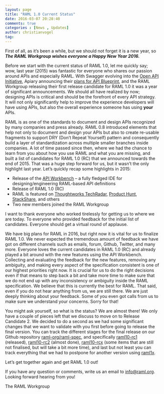 ```yaml
---
layout: page
title: "RAML 1.0 Current Status"
date: 2016-03-07 20:28:40
comments: true
categories : [News , Updates]
author: christianvogel
tag:
---
```


First of all, as it’s been a while, but we should not forget it is a new year, so ***The RAML Workgroup wishes everyone a Happy New Year 2016.***

Before we start with the current status of RAML 1.0, let me quickly say; wow, last year (2015) was fantastic for everyone who shares our passion around APIs and especially RAML. With Swagger evolving into the [Open API Initiative][1], Apiary announcing their [plans for API Blueprint][2], and the RAML Workgroup releasing their first release candidate for RAML 1.0 it was a year of significant announcements. We should all have realized by now; designing APIs is critical and should be the forefront of every API strategy. It will not only significantly help to improve the experience developers will have using APIs, but also the overall experience someone has using **your** APIs.

 [1]: http://swagger.io/introducing-the-open-api-initiative/
 [2]: http://blog.apiary.io/2015/12/17/API-Blueprint-Future/

RAML is as one of the standards to document and design APIs recognized by many companies and press already. RAML 0.8 introduced elements that help not only to document and design your APIs but also to create re-usable fragments to support DRY (Don’t Repeat Yourself) pattern and consequently build a layer of standardization across multiple smaller branches inside companies. A lot of time passed since then, where we had the chance to learn from you about how you use RAML and what you are missing, and built a list of candidates for RAML 1.0 (RC) that we announced towards the end of 2015. That was a huge step forward for us, but it wasn’t the only highlight last year. Let’s quickly recap some highlights in 2015:

*   Release of the [API Workbench][3] – a fully fledged IDE for designing/engineering RAML-based API definitions
*   Release of RAML 1.0 (RC)
*   RAML is featured on [Thoughtworks TechRadar][4], [Product Hunt][5], [StackShare][6], and others
*   Two new members joined the RAML Workgroup

 [3]: http://www.apiworkbench.com
 [4]: https://www.thoughtworks.com/radar/tools
 [5]: https://www.producthunt.com/tech/raml-1-0
 [6]: http://stackshare.io/raml

I want to thank everyone who worked tirelessly for getting us to where we are today. To everyone who provided feedback for the initial list of candidates. Everyone should get a virtual round of applause.

We have big plans for RAML in 2016, but right now it is vital for us to finalize RAML 1.0. We never expected the tremendous amount of feedback we have got on different channels such as emails, forum, Github, Twitter, and many more. Everyone loves the current candidates in RAML 1.0 (RC) and already played a bit around with the new features using the API Workbench. Collecting and evaluating the feedback for the new features, removing any ambiguity, and making every aspect of the specification consistent is one of our highest priorities right now. It is crucial for us to do the right decisions even if that means to step back a bit and take more time to make sure that we do not end up with any inconsistency or ambiguity inside the RAML specification. We believe that this is currently the best for RAML. That said, even if you do not hear anything from us, we are still there. We are just deeply thinking about your feedback. Some of you even got calls from us to make sure we understand your concerns. Sorry for that!

You might ask yourself, so what is the status? We are almost there! We only have a couple of pieces left that we discuss to move on to Release Candidate 2. We decided to do a second as we had some significant changes that we want to validate with you first before going to release the final version. You can track the different stages for the final release on our Github repository [raml-org/raml-spec][7], and specifically [raml10-rc1][8] (released), [raml10-rc2][9] (almost done), [raml10-rcx][10] (some items that are still not finalised, but will take a bit more time), and last but not least you can track everything that we had to postpone for another version using [raml1x][11].

 [7]: https://github.com/raml-org/raml-spec/issues
 [8]: https://github.com/raml-org/raml-spec/labels/raml10-rc1
 [9]: https://github.com/raml-org/raml-spec/labels/raml10-rc2
 [10]: https://github.com/raml-org/raml-spec/labels/raml10-rcx
 [11]: https://github.com/raml-org/raml-spec/labels/raml1x

Let’s get together again and get RAML 1.0 out!

If you have any question or comments, write us an email to info@raml.org. Looking forward hearing from you!

The RAML Workgroup

 